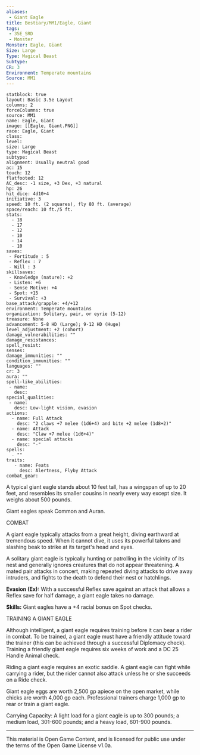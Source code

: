 ```yaml
---
aliases:
 - Giant Eagle
title: Bestiary/MM1/Eagle, Giant
tags: 
 - 35E_SRD
 - Monster
Monster: Eagle, Giant
Size: Large
Type: Magical Beast
Subtype: 
CR: 3
Environnent: Temperate mountains
Source: MM1
---
```


```statblock
statblock: true
layout: Basic 3.5e Layout
columns: 2
forceColumns: true
source: MM1 
name: Eagle, Giant
image: [[Eagle, Giant.PNG]]
race: Eagle, Giant
class: 
level: 
size: Large
type: Magical Beast
subtype: 
alignment: Usually neutral good
ac: 15
touch: 12
flatfooted: 12
AC_desc: -1 size, +3 Dex, +3 natural
hp: 26
hit_dice: 4d10+4
initiative: 3
speed: 10 ft. (2 squares), fly 80 ft. (average)
space/reach: 10 ft./5 ft.
stats:
  - 18
  - 17
  - 12
  - 10
  - 14
  - 10
saves:
 - Fortitude : 5
 - Reflex : 7
 - Will : 3
skillsaves:
 - Knowledge (nature): +2
 - Listen: +6
 - Sense Motive: +4
 - Spot: +15
 - Survival: +3
base_attack/grapple: +4/+12
environment: Temperate mountains
organization: Solitary, pair, or eyrie (5-12)
treasure: None
advancement: 5-8 HD (Large); 9-12 HD (Huge)
level_adjustment: +2 (cohort)
damage_vulnerabilities: ""
damage_resistances: 
spell_resist: 
senses: 
damage_immunities: ""
condition_immunities: ""
languages: ""
cr: 3
aura: ""
spell-like_abilities:
 - name: 
   desc: 
special_qualities:
 - name:
   desc: Low-light vision, evasion
actions:
  - name: Full Attack
    desc: "2 claws +7 melee (1d6+4) and bite +2 melee (1d8+2)"
  - name: Attack
    desc: "Claw +7 melee (1d6+4)"
  - name: special attacks
    desc: "-"
spells:
  - ""
traits:
   - name: Feats
     desc: Alertness, Flyby Attack
combat_gear:  
```


A typical giant eagle stands about 10 feet tall, has a wingspan of up to 20 feet, and resembles its smaller cousins in nearly every way except size. It weighs about 500 pounds.

Giant eagles speak Common and Auran.

COMBAT

A giant eagle typically attacks from a great height, diving earthward at tremendous speed. When it cannot dive, it uses its powerful talons and slashing beak to strike at its target's head and eyes.

A solitary giant eagle is typically hunting or patrolling in the vicinity of its nest and generally ignores creatures that do not appear threatening. A mated pair attacks in concert, making repeated diving attacks to drive away intruders, and fights to the death to defend their nest or hatchlings.


**Evasion (Ex):** With a successful Reflex save against an attack that allows a Reflex save for half damage, a giant eagle takes no damage.


**Skills:** Giant eagles have a +4 racial bonus on Spot checks.

TRAINING A GIANT EAGLE

Although intelligent, a giant eagle requires training before it can bear a rider in combat. To be trained, a giant eagle must have a friendly attitude toward the trainer (this can be achieved through a successful Diplomacy check). Training a friendly giant eagle requires six weeks of work and a DC 25 Handle Animal check.

Riding a giant eagle requires an exotic saddle. A giant eagle can fight while carrying a rider, but the rider cannot also attack unless he or she succeeds on a Ride check.

Giant eagle eggs are worth 2,500 gp apiece on the open market, while chicks are worth 4,000 gp each. Professional trainers charge 1,000 gp to rear or train a giant eagle.

Carrying Capacity: A light load for a giant eagle is up to 300 pounds; a medium load, 301-600 pounds; and a heavy load, 601-900 pounds.

---

This material is Open Game Content, and is licensed for public use under the terms of the Open Game License v1.0a.
